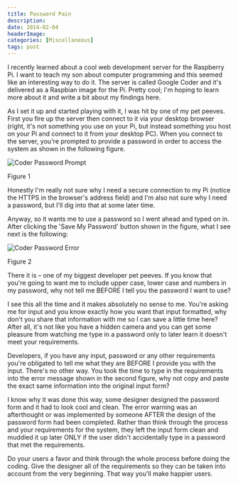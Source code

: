 ```yaml
---
title: Password Pain
description: 
date: 2014-02-04
headerImage: 
categories: [Miscellaneous]
tags: post
---
```


I recently learned about a cool web development server for the Raspberry Pi. I want to teach my son about computer programming and this seemed like an interesting way to do it. The server is called Google Coder and it's delivered as a Raspbian image for the Pi. Pretty cool; I'm hoping to learn more about it and write a bit about my findings here.

As I set it up and started playing with it, I was hit by one of my pet peeves. First you fire up the server then connect to it via your desktop browser (right, it's not something you use on your Pi, but instead something you host on your Pi and connect to it from your desktop PC). When you connect to the server, you're prompted to provide a password in order to access the system as shown in the following figure.

![Coder Password Prompt](/images/2014/coder-password-error-1.png)

Figure 1

Honestly I'm really not sure why I need a secure connection to my Pi (notice the HTTPS in the browser's address field) and I'm also not sure why I need a password, but I'll dig into that at some later time.

Anyway, so it wants me to use a password so I went ahead and typed on in. After clicking the 'Save My Password' button shown in the figure, what I see next is the following:

![Coder Password Error](/images/2014/coder-password-error-2.png "Coder Password Error")

Figure 2

There it is – one of my biggest developer pet peeves. If you know that you're going to want me to include upper case, lower case and numbers in my password, why not tell me BEFORE I tell you the password I want to use?

I see this all the time and it makes absolutely no sense to me. You're asking me for input and you know exactly how you want that input formatted, why don't you share that information with me so I can save a little time here? After all, it's not like you have a hidden camera and you can get some pleasure from watching me type in a password only to later learn it doesn't meet your requirements.

Developers, if you have any input, password or any other requirements you're obligated to tell me what they are BEFORE I provide you with the input. There's no other way. You took the time to type in the requirements into the error message shown in the second figure, why not copy and paste the exact same information into the original input form?

I know why it was done this way, some designer designed the password form and it had to look cool and clean. The error warning was an afterthought or was implemented by someone AFTER the design of the password form had been completed. Rather than think through the process and your requirements for the system, they left the input form clean and muddied it up later ONLY if the user didn't accidentally type in a password that met the requirements.

Do your users a favor and think through the whole process before doing the coding. Give the designer all of the requirements so they can be taken into account from the very beginning. That way you'll make happier users.